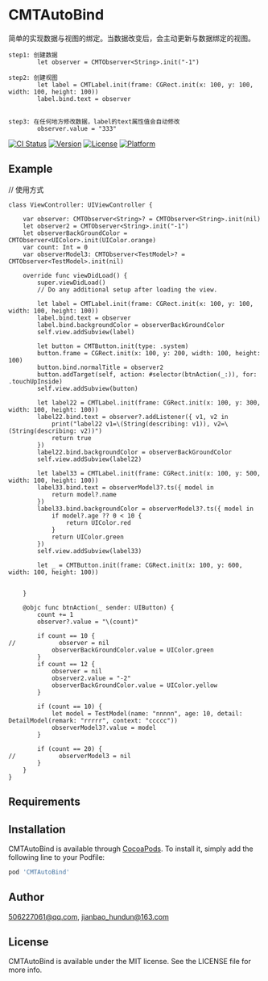 # CMTAutoBind
简单的实现数据与视图的绑定。当数据改变后，会主动更新与数据绑定的视图。
```
step1: 创建数据 
        let observer = CMTObserver<String>.init("-1")
        
step2: 创建视图 
        let label = CMTLabel.init(frame: CGRect.init(x: 100, y: 100, width: 100, height: 100))
        label.bind.text = observer
        
        
step3: 在任何地方修改数据，label的text属性值会自动修改
        observer.value = "333"
``` 

[![CI Status](https://img.shields.io/travis/506227061@qq.com/CMTAutoBind.svg?style=flat)](https://travis-ci.org/506227061@qq.com/CMTAutoBind)
[![Version](https://img.shields.io/cocoapods/v/CMTAutoBind.svg?style=flat)](https://cocoapods.org/pods/CMTAutoBind)
[![License](https://img.shields.io/cocoapods/l/CMTAutoBind.svg?style=flat)](https://cocoapods.org/pods/CMTAutoBind)
[![Platform](https://img.shields.io/cocoapods/p/CMTAutoBind.svg?style=flat)](https://cocoapods.org/pods/CMTAutoBind)

## Example

// 使用方式
```
class ViewController: UIViewController {
    
    var observer: CMTObserver<String>? = CMTObserver<String>.init(nil)
    let observer2 = CMTObserver<String>.init("-1")
    let observerBackGroundColor = CMTObserver<UIColor>.init(UIColor.orange)
    var count: Int = 0
    var observerModel3: CMTObserver<TestModel>? = CMTObserver<TestModel>.init(nil)

    override func viewDidLoad() {
        super.viewDidLoad()
        // Do any additional setup after loading the view.
        
        let label = CMTLabel.init(frame: CGRect.init(x: 100, y: 100, width: 100, height: 100))
        label.bind.text = observer
        label.bind.backgroundColor = observerBackGroundColor
        self.view.addSubview(label)
        
        let button = CMTButton.init(type: .system)
        button.frame = CGRect.init(x: 100, y: 200, width: 100, height: 100)
        button.bind.normalTitle = observer2
        button.addTarget(self, action: #selector(btnAction(_:)), for: .touchUpInside)
        self.view.addSubview(button)
        
        let label22 = CMTLabel.init(frame: CGRect.init(x: 100, y: 300, width: 100, height: 100))
        label22.bind.text = observer?.addListener({ v1, v2 in
            print("label22 v1=\(String(describing: v1)), v2=\(String(describing: v2))")
            return true
        })
        label22.bind.backgroundColor = observerBackGroundColor
        self.view.addSubview(label22)
        
        let label33 = CMTLabel.init(frame: CGRect.init(x: 100, y: 500, width: 100, height: 100))
        label33.bind.text = observerModel3?.ts({ model in
            return model?.name
        })
        label33.bind.backgroundColor = observerModel3?.ts({ model in
            if model?.age ?? 0 < 10 {
                return UIColor.red
            }
            return UIColor.green
        })
        self.view.addSubview(label33)
        
        let _ = CMTButton.init(frame: CGRect.init(x: 100, y: 600, width: 100, height: 100))
        
       
    }

    @objc func btnAction(_ sender: UIButton) {
        count += 1
        observer?.value = "\(count)"
        
        if count == 10 {
//            observer = nil
            observerBackGroundColor.value = UIColor.green
        }
        if count == 12 {
            observer = nil
            observer2.value = "-2"
            observerBackGroundColor.value = UIColor.yellow
        }
        
        if (count == 10) {
            let model = TestModel(name: "nnnnn", age: 10, detail: DetailModel(remark: "rrrrr", context: "ccccc"))
            observerModel3?.value = model
        }
        
        if (count == 20) {
//            observerModel3 = nil
        }
    }
}
```

## Requirements

## Installation

CMTAutoBind is available through [CocoaPods](https://cocoapods.org). To install
it, simply add the following line to your Podfile:

```ruby
pod 'CMTAutoBind'
```

## Author

506227061@qq.com, jianbao_hundun@163.com

## License

CMTAutoBind is available under the MIT license. See the LICENSE file for more info.

